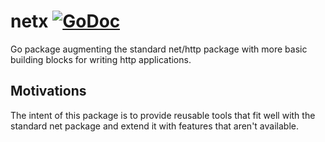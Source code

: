 netx [![GoDoc](https://godoc.org/github.com/segmentio/netx/httpx?status.svg)](https://godoc.org/github.com/segmentio/netx/httpx)
====

Go package augmenting the standard net/http package with more basic building
blocks for writing http applications.

Motivations
-----------

The intent of this package is to provide reusable tools that fit well with the
standard net package and extend it with features that aren't available.
